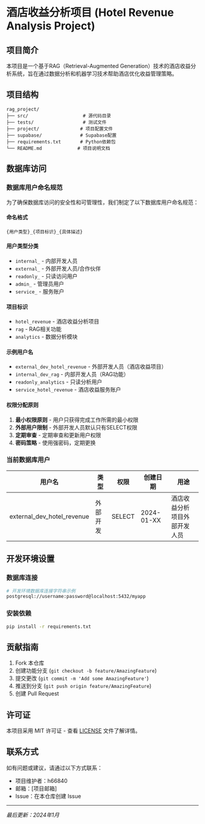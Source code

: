 # 酒店收益分析项目 (Hotel Revenue Analysis Project)

## 项目简介

本项目是一个基于RAG（Retrieval-Augmented Generation）技术的酒店收益分析系统，旨在通过数据分析和机器学习技术帮助酒店优化收益管理策略。

## 项目结构

```
rag_project/
├── src/                    # 源代码目录
├── tests/                  # 测试文件
├── project/               # 项目配置文件
├── supabase/              # Supabase配置
├── requirements.txt       # Python依赖包
└── README.md             # 项目说明文档
```

## 数据库访问

### 数据库用户命名规范

为了确保数据库访问的安全性和可管理性，我们制定了以下数据库用户命名规范：

#### 命名格式
```
{用户类型}_{项目标识}_{具体描述}
```

#### 用户类型分类
- `internal_` - 内部开发人员
- `external_` - 外部开发人员/合作伙伴
- `readonly_` - 只读访问用户
- `admin_` - 管理员用户
- `service_` - 服务账户

#### 项目标识
- `hotel_revenue` - 酒店收益分析项目
- `rag` - RAG相关功能
- `analytics` - 数据分析模块

#### 示例用户名
- `external_dev_hotel_revenue` - 外部开发人员（酒店收益项目）
- `internal_dev_rag` - 内部开发人员（RAG功能）
- `readonly_analytics` - 只读分析用户
- `service_hotel_revenue` - 酒店收益服务账户

#### 权限分配原则
1. **最小权限原则** - 用户只获得完成工作所需的最小权限
2. **外部用户限制** - 外部开发人员默认只有SELECT权限
3. **定期审查** - 定期审查和更新用户权限
4. **密码策略** - 使用强密码，定期更换

### 当前数据库用户

| 用户名 | 类型 | 权限 | 创建日期 | 用途 |
|--------|------|------|----------|------|
| external_dev_hotel_revenue | 外部开发 | SELECT | 2024-01-XX | 酒店收益分析项目外部开发人员 |

## 开发环境设置

### 数据库连接
```bash
# 开发环境数据库连接字符串示例
postgresql://username:password@localhost:5432/myapp
```

### 安装依赖
```bash
pip install -r requirements.txt
```

## 贡献指南

1. Fork 本仓库
2. 创建功能分支 (`git checkout -b feature/AmazingFeature`)
3. 提交更改 (`git commit -m 'Add some AmazingFeature'`)
4. 推送到分支 (`git push origin feature/AmazingFeature`)
5. 创建 Pull Request

## 许可证

本项目采用 MIT 许可证 - 查看 [LICENSE](LICENSE) 文件了解详情。

## 联系方式

如有问题或建议，请通过以下方式联系：
- 项目维护者：h66840
- 邮箱：[项目邮箱]
- Issue：在本仓库创建 Issue

---

*最后更新：2024年1月*
